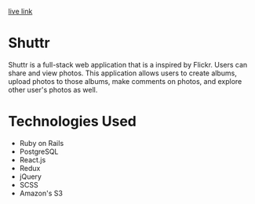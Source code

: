 [live link](https://shuttr-1.herokuapp.com/#/)

# Shuttr

Shuttr is a full-stack web application that is a inspired by Flickr. Users can share and view photos. This application allows users to create albums, upload photos to those albums, make comments on photos, and explore other user's photos as well.


# Technologies Used
* Ruby on Rails
* PostgreSQL
* React.js
* Redux
* jQuery
* SCSS
* Amazon's S3

